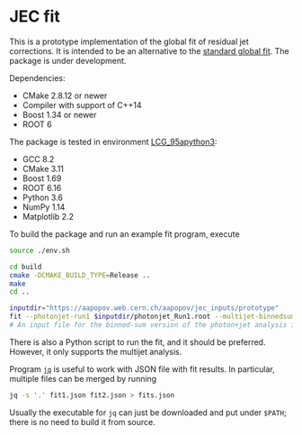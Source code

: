 # JEC fit

This is a prototype implementation of the global fit of residual jet corrections.
It is intended to be an alternative to the [standard global fit](https://github.com/miquork/jecsys).
The package is under development.

Dependencies:

  * CMake 2.8.12 or newer
  * Compiler with support of C++14
  * Boost 1.34 or newer
  * ROOT 6

The package is tested in environment [LCG_95apython3](http://lcginfo.cern.ch/release/95apython3/):

  * GCC 8.2
  * CMake 3.11
  * Boost 1.69
  * ROOT 6.16
  * Python 3.6
  * NumPy 1.14
  * Matplotlib 2.2

To build the package and run an example fit program, execute

```sh
source ./env.sh

cd build
cmake -DCMAKE_BUILD_TYPE=Release ..
make
cd ..

inputdir="https://aapopov.web.cern.ch/aapopov/jec_inputs/prototype"
fit --photonjet-run1 $inputdir/photonjet_Run1.root --multijet-binnedsum $inputdir/multijet_BinnedSum.root --zjet-run1 $inputdir/Zjet_Run1.root
# An input file for the binned-sum version of the photon+jet analysis is also available and called "photonjet_BinnedSum.root"
```

There is also a Python script to run the fit, and it should be preferred. However, it only supports the multijet analysis.

Program [`jq`](https://stedolan.github.io/jq/) is useful to work with JSON file with fit results. In particular, multiple files can be merged by running

```sh
jq -s '.' fit1.json fit2.json > fits.json
```

Usually the executable for `jq` can just be downloaded and put under `$PATH`; there is no need to build it from source.
